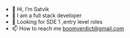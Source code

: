 - 👋 Hi, I’m Satvik
- 👀 I am a full stack developer
- 🌱 Looking for SDE 1 ,entry level roles
- 📫 How to reach me boomverdict@gmail.com

<!---
satmis22/satmis22 is a ✨ special ✨ repository because its `README.md` (this file) appears on your GitHub profile.
You can click the Preview link to take a look at your changes.
--->
